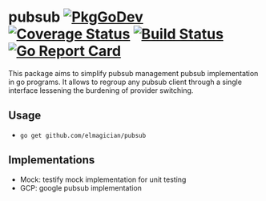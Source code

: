 # pubsub [![PkgGoDev][godoc_img]]() [![Coverage Status][coverage_img]][coverage] [![Build Status][status_img]][status] [![Go Report Card][report_img]][report]

This package aims to simplify pubsub management pubsub implementation in go programs. It allows to regroup any pubsub
client through a single interface lessening the burdening of provider switching.

## Usage

- `go get github.com/elmagician/pubsub`

## Implementations

- Mock: testify mock implementation for unit testing
- GCP: google pubsub implementation


[//]: <> (Badges links and images)
[coverage]: https://pkg.go.dev/github.com/elmagician/pubsub?tab=overview
[coverage_img]: https://coveralls.io/repos/github/elmagician/pubsub/badge.svg?branch=main

[status]: https://github.com/elmagician/pubsub/actions
[status_img]: https://github.com/elmagician/pubsub/workflows/CI/badge.svg

[report]: https://goreportcard.com/report/github.com/elmagician/pubsub
[report_img]: https://goreportcard.com/badge/github.com/elmagician/pubsub

[godoc_img]: https://pkg.go.dev/badge/github.com/elmagician/pubsub?tab=overview